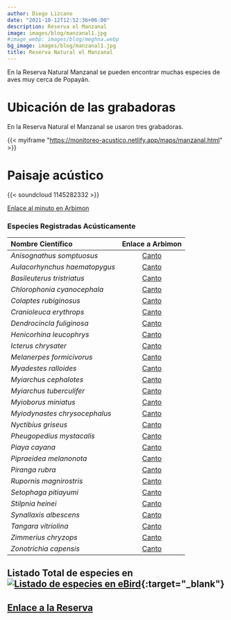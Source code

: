 ```yaml
---
author: Diego Lizcano
date: "2021-10-12T12:52:36+06:00"
description: Reserva el Manzanal
image: images/blog/manzanal1.jpg
#image_webp: images/blog/meghna.webp
bg_image: images/blog/manzanal1.jpg
title: Reserva Natural el Manzanal
---
```


En la Reserva Natural Manzanal se pueden encontrar muchas especies de aves muy cerca de Popayán.

# Ubicación de las grabadoras

En la Reserva Natural el Manzanal se usaron tres grabadoras.

{{< myiframe "https://monitoreo-acustico.netlify.app/maps/manzanal.html" >}}


# Paisaje acústico

{{< soundcloud 1145282332 >}}

[Enlace al minuto en Arbimon](https://arbimon.rfcx.org/project/destinos-awake/visualizer/rec/46355475)


### Especies Registradas Acústicamente


|__Nombre Científico__| Enlace a Arbimon|
| :---        |     :----:   |
|_Anisognathus somptuosus_|	[Canto](	https://arbimon.rfcx.org/project/destinos-awake/visualizer/rec/45334953?gain=15	)|
|_Aulacorhynchus haematopygus_|	[Canto](	https://arbimon.rfcx.org/project/destinos-awake/visualizer/rec/46353208?gain=20	)|
|_Basileuterus tristriatus_|	[Canto](	https://arbimon.rfcx.org/project/destinos-awake/visualizer/rec/48080622?gain=25	)|
|_Chlorophonia cyanocephala_|	[Canto](	https://arbimon.rfcx.org/project/destinos-awake/visualizer/rec/46354922?gain=15	)|
|_Colaptes rubiginosus_|	[Canto](	https://arbimon.rfcx.org/project/destinos-awake/visualizer/rec/45127006?gain=20	)|
|_Cranioleuca erythrops_|	[Canto](	https://arbimon.rfcx.org/project/destinos-awake/visualizer/rec/45314543	)|
|_Dendrocincla fuliginosa_|	[Canto](	https://arbimon.rfcx.org/project/destinos-awake/visualizer/rec/45126168?gain=15	)|
|_Henicorhina leucophrys_|	[Canto](	https://arbimon.rfcx.org/project/destinos-awake/visualizer/rec/45351401/?gain=15	)|
|_Icterus chrysater_|	[Canto](	https://arbimon.rfcx.org/project/destinos-awake/visualizer/rec/45127670?gain=15	)|
|_Melanerpes formicivorus_|	[Canto](	https://arbimon.rfcx.org/project/destinos-awake/visualizer/rec/45126238?gain=20	)|
|_Myadestes ralloides_|	[Canto](	https://arbimon.rfcx.org/project/destinos-awake/visualizer/rec/45279435	)|
|_Myiarchus cephalotes_|	[Canto](	https://arbimon.rfcx.org/project/destinos-awake/visualizer/rec/45349820?gain=2	)|
|_Myiarchus tuberculifer_|	[Canto](	https://arbimon.rfcx.org/project/destinos-awake/visualizer/rec/45350640?gain=10	)|
|_Myioborus miniatus_|	[Canto](	https://arbimon.rfcx.org/project/destinos-awake/visualizer/rec/45314543	)|
|_Myiodynastes chrysocephalus_|	[Canto](	https://arbimon.rfcx.org/project/destinos-awake/visualizer/rec/45356471?gain=10	)|
|_Nyctibius griseus_|	[Canto](	https://arbimon.rfcx.org/project/destinos-awake/visualizer/rec/40727969/?gain=20	)|
|_Pheugopedius mystacalis_|	[Canto](	https://arbimon.rfcx.org/project/destinos-awake/visualizer/rec/45356671/?gain=15	)|
|_Piaya cayana_|	[Canto](	https://arbimon.rfcx.org/project/destinos-awake/visualizer/rec/45355852?gain=10	)|
|_Pipraeidea melanonota_|	[Canto](	https://arbimon.rfcx.org/project/destinos-awake/visualizer/rec/45349820?gain=22	)|
|_Piranga rubra_|	[Canto](	https://arbimon.rfcx.org/project/destinos-awake/visualizer/rec/45314662?gain=20	)|
|_Rupornis magnirostris_|	[Canto](	https://arbimon.rfcx.org/project/destinos-awake/visualizer/rec/45350803?gain=10	)|
|_Setophaga pitiayumi_|	[Canto](	https://arbimon.rfcx.org/project/destinos-awake/visualizer/rec/45335341?gain=15	)|
|_Stilpnia heinei_|	[Canto](	https://arbimon.rfcx.org/project/destinos-awake/visualizer/rec/45356682?gain=2	)|
|_Synallaxis albescens_|	[Canto](	https://arbimon.rfcx.org/project/destinos-awake/visualizer/rec/45106391?gain=25	)|
|_Tangara vitriolina_|	[Canto](	https://arbimon.rfcx.org/project/destinos-awake/visualizer/rec/45350719?gain=15	)|
|_Zimmerius chryzops_|	[Canto](	https://arbimon.rfcx.org/project/destinos-awake/visualizer/rec/40727980?gain=20	)|
|_Zonotrichia capensis_|	[Canto](	https://arbimon.rfcx.org/project/destinos-awake/visualizer/rec/40727980?gain=200	)|




## Listado Total de especies en[![Listado de especies en eBird](/images/blog/Logo_ebird.png "El Manzanal eBird hotspot")](https://ebird.org/colombia/hotspot/L11432011){:target="_blank"}






## [Enlace a la Reserva](https://www.facebook.com/Reserva-Natural-El-Manzanal-175050607966368)




